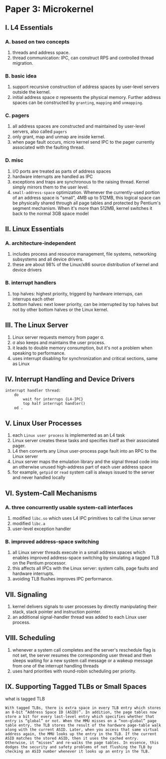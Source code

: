 # Paper 3: Microkernel
## I. L4 Essentials
### A. based on two concepts
1. threads and address space.
2. thread communication: IPC, can construct RPS and controlled thread migration.
### B. basic idea
1. support recursive construction of address spaces by user-level servers outside the kernel.
2. initial address space σ represents the physical memory. Further address spaces can be constructed by `granting`, `mapping` and `unmapping`.
### C. pagers
1. all address spaces are constructed and maintained by user-level servers, also called `pagers`
2. only grant, map and unmap are inside kernel.
3. when page fault occurs, micro kernel send IPC to the pager currently associated with the faulting thread.
### D. misc
1. I/O ports are treated as parts of address spaces
2. hardware interrupts are handled as IPC
3. exceptions and traps are synchronous to the raising thread. Kernel simply mirrors them to the user level.
4. `small-address-space` optimization. Whenever the currently-used portion of an address space is "small", 4MB up to 512MB, this logical space can be physically shared through all page tables and protected by Pentium's segment mechanism. When it's more than 512MB, kernel switches it back to the normal 3GB space model
## II. Linux Essentials
### A. architecture-independent
1. includes process and resource management, file systems, networking subsystems and all device drivers.
2. these are about 98% of the Linux/x86 source distribution of kernel and device drivers
### B. interrupt handlers
1. top halves: highest priority, triggerd by hardware interrups, can interrups each other
2. bottom halves: next lower priority, can be interrupted by top halves but not by other bottom halves or the Linux kernel.
## III. The Linux Server
1. Linux server requests memory from pager σ.
2. σ also keeps and maintains the user process.
3. it leads to double memory consumption, but it's not a problem when speaking to performance.
4. uses interrupt disabling for synchronization and critical sections, same as Linux
## IV. Interrupt Handling and Device Drivers
```
interrupt handler thread:
    do
        wait for interrups {L4-IPC}
        top half interrupt handler()
    od .
```
## V. Linux User Processes
1. each `Linux user process` is implemented as an L4 task
2. Linux server creates these tasks and specifies itself as their associated pager.
3. L4 then converts any Linux user-process page fault into an RPC to the Linux server
4. Linux server maps the emulation library and the signal thread code into an otherwise unused high-address part of each user address space
5. for example, `getpid` or `read` system call is always issued to the server and never handled locally
## VI. System-Call Mechanisms
### A. three concurrently usable system-call interfaces
1. modified `libc.so` which uses L4 IPC primitives to call the Linux server
2. modified `libc.a`
3. user-level exception handler
### B. improved address-space switching
1. all Linux server threads execute in a small address spaces which enables improved address-space switching by simulating a tagged TLB on the Pentium processor.
2. this affects all IPCs with the Linux server: system calls, page faults and hardware interrupts.
3. avoiding TLB flushes improves IPC performance.
## VII. Signaling
1. kernel delivers signals to user processes by directly manipulating their stack, stack pointer and instruction pointer.
2. an additional signal-handler thread was added to each Linux user process.
## VIII. Scheduling
1. whenever a system call completes and the server's reschedule flag is not set, the server resumes the corresponding user thread and then sleeps waiting for a new system call message or a wakeup message from one of the interrupt handling threads
2. uses hard priorities with round-robin scheduling per priority.
## IX. Supporting Tagged TLBs or Small Spaces
what is tagged TLB
```
With tagged TLBs, there is extra space in every TLB entry which stores an 8-bit “Address Space ID (ASID)”. In addition, the page tables now store a bit for every last-level entry which specifies whether that entry is “global” or not. When the MMU misses on a “non-global” page table entry, the TLB stores the result of the hardware page-table walk along with the current ASID. Later, when you access that same virtual address again, the MMU looks up the entry in the TLB. If the current ASID matches the stored ASID, then it uses the cached entry. Otherwise, it “misses” and re-walks the page tables. In essence, this dodges the security and safety problems of not flushing the TLB by checking an ASID number whenever it looks up an entry in the TLB.
```